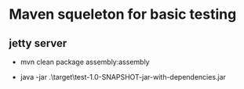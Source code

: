 # Maven squeleton for basic testing

## jetty server

* mvn clean package assembly:assembly

* java -jar .\target\test-1.0-SNAPSHOT-jar-with-dependencies.jar